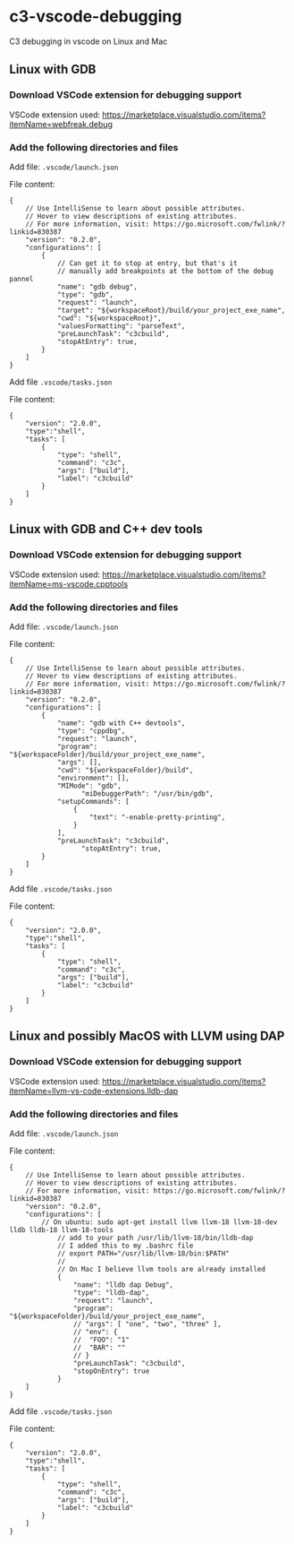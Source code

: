 # c3-vscode-debugging
C3 debugging in vscode on Linux and Mac

## Linux with GDB

### Download VSCode extension for debugging support
VSCode extension used: https://marketplace.visualstudio.com/items?itemName=webfreak.debug


### Add the following directories and files
Add file: `.vscode/launch.json`

File content:
```json5
{
    // Use IntelliSense to learn about possible attributes.
    // Hover to view descriptions of existing attributes.
    // For more information, visit: https://go.microsoft.com/fwlink/?linkid=830387
    "version": "0.2.0",
    "configurations": [
        {
            // Can get it to stop at entry, but that's it
            // manually add breakpoints at the bottom of the debug pannel
            "name": "gdb debug",
            "type": "gdb",
            "request": "launch",
            "target": "${workspaceRoot}/build/your_project_exe_name",
            "cwd": "${workspaceRoot}",
            "valuesFormatting": "parseText",
            "preLaunchTask": "c3cbuild",
            "stopAtEntry": true,
        }
    ]
}
```

Add file `.vscode/tasks.json`

File content:
```json5
{
    "version": "2.0.0",
    "type":"shell",
    "tasks": [
        {
            "type": "shell",
            "command": "c3c",
            "args": ["build"],
            "label": "c3cbuild"
        }
    ]
}
```


## Linux with GDB and C++ dev tools

### Download VSCode extension for debugging support
VSCode extension used: https://marketplace.visualstudio.com/items?itemName=ms-vscode.cpptools


### Add the following directories and files
Add file: `.vscode/launch.json`

File content:
```json5
{
    // Use IntelliSense to learn about possible attributes.
    // Hover to view descriptions of existing attributes.
    // For more information, visit: https://go.microsoft.com/fwlink/?linkid=830387
    "version": "0.2.0",
    "configurations": [
        {
            "name": "gdb with C++ devtools",
            "type": "cppdbg",
            "request": "launch",
            "program": "${workspaceFolder}/build/your_project_exe_name",
            "args": [],
            "cwd": "${workspaceFolder}/build",
            "environment": [],
            "MIMode": "gdb",
			      "miDebuggerPath": "/usr/bin/gdb",
            "setupCommands": [
                {
                    "text": "-enable-pretty-printing",
                }
            ],
            "preLaunchTask": "c3cbuild",
			      "stopAtEntry": true,
        }
    ]
}
```

Add file `.vscode/tasks.json`

File content:
```json5
{
    "version": "2.0.0",
    "type":"shell",
    "tasks": [
        {
            "type": "shell",
            "command": "c3c",
            "args": ["build"],
            "label": "c3cbuild"
        }
    ]
}
```


## Linux and possibly MacOS with LLVM using DAP

### Download VSCode extension for debugging support
VSCode extension used: https://marketplace.visualstudio.com/items?itemName=llvm-vs-code-extensions.lldb-dap


### Add the following directories and files
Add file: `.vscode/launch.json`

File content:
```json5
{
    // Use IntelliSense to learn about possible attributes.
    // Hover to view descriptions of existing attributes.
    // For more information, visit: https://go.microsoft.com/fwlink/?linkid=830387
    "version": "0.2.0",
    "configurations": [
        // On ubuntu: sudo apt-get install llvm llvm-18 llvm-18-dev lldb lldb-18 llvm-18-tools
    		// add to your path /usr/lib/llvm-18/bin/lldb-dap
    		// I added this to my .bashrc file
    		// export PATH="/usr/lib/llvm-18/bin:$PATH"
    		//
    		// On Mac I believe llvm tools are already installed
    		{
    			"name": "lldb dap Debug",
    			"type": "lldb-dap",
    			"request": "launch",
    			"program": "${workspaceFolder}/build/your_project_exe_name",
    			// "args": [ "one", "two", "three" ],
    			// "env": {
    			// 	"FOO": "1"
    			// 	"BAR": ""
    			// }
    			"preLaunchTask": "c3cbuild",
    			"stopOnEntry": true
    		}
    ]
}
```

Add file `.vscode/tasks.json`

File content:
```json5
{
    "version": "2.0.0",
    "type":"shell",
    "tasks": [
        {
            "type": "shell",
            "command": "c3c",
            "args": ["build"],
            "label": "c3cbuild"
        }
    ]
}
```

